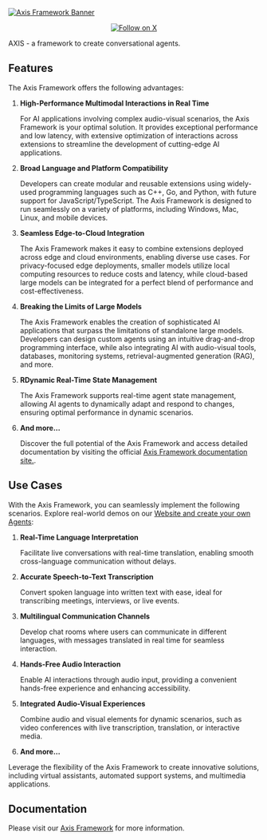 [![Axis Framework Banner](https://github.com/axis-talk/axis_framework/blob/main/assets/Axis_Banner.png)](https://axistalk.com)

<div align="center">

[![Follow on X](https://img.shields.io/twitter/follow/axis_zh_?logo=X&color=%20%23f5f5f5)](https://twitter.com/intent/follow?screen_name=axis_zh_)
</div>

AXIS - a framework to create conversational agents.

## Features

The Axis Framework offers the following advantages:

1. **High-Performance Multimodal Interactions in Real Time**

   For AI applications involving complex audio-visual scenarios, the Axis Framework is your optimal solution. It provides exceptional performance and low latency, with extensive optimization of interactions across extensions to streamline the development of cutting-edge AI applications.

2. **Broad Language and Platform Compatibility**

   Developers can create modular and reusable extensions using widely-used programming languages such as C++, Go, and Python, with future support for JavaScript/TypeScript. The Axis Framework is designed to run seamlessly on a variety of platforms, including Windows, Mac, Linux, and mobile devices.

3. **Seamless Edge-to-Cloud Integration**

   The Axis Framework makes it easy to combine extensions deployed across edge and cloud environments, enabling diverse use cases. For privacy-focused edge deployments, smaller models utilize local computing resources to reduce costs and latency, while cloud-based large models can be integrated for a perfect blend of performance and cost-effectiveness.

4. **Breaking the Limits of Large Models**

   The Axis Framework enables the creation of sophisticated AI applications that surpass the limitations of standalone large models. Developers can design custom agents using an intuitive drag-and-drop programming interface, while also integrating AI with audio-visual tools, databases, monitoring systems, retrieval-augmented generation (RAG), and more.

5. **RDynamic Real-Time State Management**

   The Axis Framework supports real-time agent state management, allowing AI agents to dynamically adapt and respond to changes, ensuring optimal performance in dynamic scenarios.

6. **And more...**

   Discover the full potential of the Axis Framework and access detailed documentation by visiting the official [Axis Framework documentation site.](https://axis-8.gitbook.io/axis/).

## Use Cases

With the Axis Framework, you can seamlessly implement the following scenarios. Explore real-world demos on our [Website and create your own Agents](https://axistalk.com):

1. **Real-Time Language Interpretation**

   Facilitate live conversations with real-time translation, enabling smooth cross-language communication without delays.

2. **Accurate Speech-to-Text Transcription**

   Convert spoken language into written text with ease, ideal for transcribing meetings, interviews, or live events.

3. **Multilingual Communication Channels**

   Develop chat rooms where users can communicate in different languages, with messages translated in real time for seamless interaction.

4. **Hands-Free Audio Interaction**

   Enable AI interactions through audio input, providing a convenient hands-free experience and enhancing accessibility.

5. **Integrated Audio-Visual Experiences**

   Combine audio and visual elements for dynamic scenarios, such as video conferences with live transcription, translation, or interactive media.

6. **And more...**

 Leverage the flexibility of the Axis Framework to create innovative solutions, including virtual assistants, automated support systems, and multimedia applications.

## Documentation

Please visit our [Axis Framework](https://axis-8.gitbook.io/axis/) for more information.

